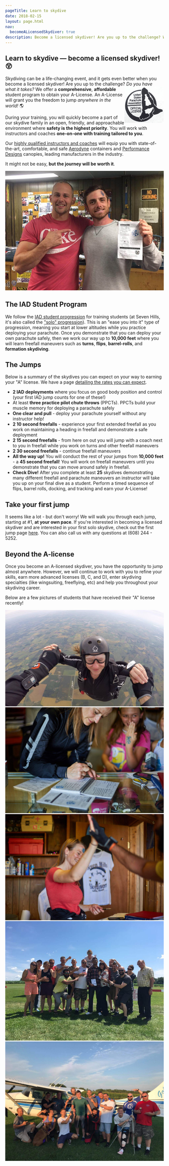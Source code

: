 ```yaml
---
pageTitle: Learn to skydive
date: 2018-02-15
layout: page.html
nav:
  becomeALicensedSkydiver: true
description: Become a licensed skydiver! Are you up to the challenge? We offer a comprehensive, affordable student program to obtain your A license. An A license will grant you the freedom to jump anywhere in the world!
---
```


## Learn to skydive &mdash; become a licensed skydiver! 😲

Skydiving can be a life-changing event, and it gets even better when you become a licensed skydiver! Are you up to the challenge? _Do you have what it takes?_ <img src="../img/a-stamp.png" style="float:right" alt="USPA A license stamp"> We offer a __comprehensive__, __affordable__ student program to obtain your A-License. An A-License will grant you the freedom to jump _anywhere in the world!_ 🌎

During your training, you will quickly become a part of our skydive family in an open, friendly, and approachable environment where __safety is the highest priority__. You will work with instructors and coaches __one-on-one with training tailored to you__.

Our [highly qualified instructors and coaches](../../who-we-are) will equip you with state-of-the-art, comfortable, and safe [Aerodyne](https://www.flyaerodyne.com/icons/icon-student/) containers and [Performance Designs](http://www.performancedesigns.com/products/navigator/) canopies, leading manufacturers in the industry.

It might not be easy, __but the journey will be worth it__.

<div class="image-line">
  <div><img src="../img/dustin-a-license.jpg" alt="Reba check dive"></div>
</div>

## The IAD Student Program

We follow the [IAD student progression](../solo-skydiving-wisconsin) for training students (at Seven Hills, it's also called the ["solo" progression](../solo-skydiving-wisconsin)). This is an "ease you into it" type of progression, meaning you start at lower altitudes while you practice deploying your parachute. Once you demonstrate that you can deploy your own parachute safely, then we work our way up to __10,000 feet__ where you will learn freefall maneuvers such as __turns__, __flips__, __barrel-rolls__, and __formation skydiving__.

## The Jumps

Below is a summary of the skydives you can expect on your way to earning your "A" license. We have a page [detailing the rates you can expect](../solo-rates).

 * __2 IAD deployments__ where you focus on good body position and control (your first IAD jump counts for one of these!)
 * At least __three practice pilot chute throws__ (PPCTs). PPCTs build your muscle memory for deploying a parachute safely
 * __One clear and pull__ - deploy your parachute yourself without any instructor help!
 * __2 10 second freefalls__ - experience your first extended freefall as you work on maintaining a heading in freefall and demonstrate a safe deployment
 * __2 15 second freefalls__ - from here on out you will jump with a coach next to you in freefall while you work on turns and other freefall maneuvers
 * __2 30 second freefalls__ - continue freefall maneuvers
 * __All the way up!__ You will conduct the rest of your jumps from __10,000 feet__ - a __45 second freefall__! You will work on freefall maneuvers until you demonstrate that you can move around safely in freefall.
 * __Check Dive!__ After you complete at least __25__ skydives demonstrating many different freefall and parachute maneuvers an instructor will take you up on your final dive as a student. Perform a timed sequence of flips, barrel rolls, docking, and tracking and earn your A-License!

## Take your first jump

It seems like a lot - but don't worry! We will walk you through each jump, starting at #1, __at your own pace__. If you're interested in becoming a licensed skydiver and are interested in your first solo skydive, check out the first jump page [here](../solo-skydiving-wisconsin). You can also call us with any questions at (608) 244 - 5252.

## Beyond the A-license

Once you become an A-licensed skydiver, you have the opportunity to jump almost anywhere. However, we will continue to work with you to refine your skills, earn more advanced licenses (B, C, and D), enter skydiving specialties (like wingsuiting, freeflying, etc) and help you throughout your skydiving career.

Below are a few pictures of students that have received their "A" license recently!

<div class="image-line">
  <div><img src="../img/reba-check-dive.jpg" alt="Reba check dive"></div>
</div>

<div class="image-line">
  <div><img src="../img/reba-logbook.jpg" alt="Reba logbook"></div>
  <div><img src="../img/reba-stamp.jpg" alt="Reba stamped"></div>
</div>

<div class="image-line">
  <div><img src="../img/suman-a-license.jpg" alt="Reba check dive"></div>
</div>

<div class="image-line">
  <div><img src="../img/jake-a-license.jpg" alt="Reba check dive"></div>
</div>
